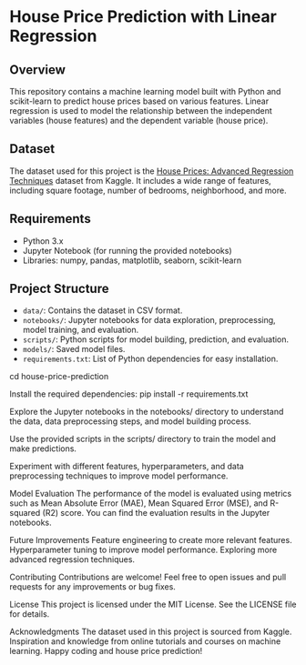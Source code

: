 # House Price Prediction with Linear Regression

## Overview

This repository contains a machine learning model built with Python and scikit-learn to predict house prices based on various features. Linear regression is used to model the relationship between the independent variables (house features) and the dependent variable (house price).

## Dataset

The dataset used for this project is the [House Prices: Advanced Regression Techniques](https://www.kaggle.com/c/house-prices-advanced-regression-techniques) dataset from Kaggle. It includes a wide range of features, including square footage, number of bedrooms, neighborhood, and more.

## Requirements

- Python 3.x
- Jupyter Notebook (for running the provided notebooks)
- Libraries: numpy, pandas, matplotlib, seaborn, scikit-learn

## Project Structure

- `data/`: Contains the dataset in CSV format.
- `notebooks/`: Jupyter notebooks for data exploration, preprocessing, model training, and evaluation.
- `scripts/`: Python scripts for model building, prediction, and evaluation.
- `models/`: Saved model files.
- `requirements.txt`: List of Python dependencies for easy installation.

 cd house-price-prediction

Install the required dependencies:
pip install -r requirements.txt

Explore the Jupyter notebooks in the notebooks/ directory to understand the data, data preprocessing steps, and model building process.

Use the provided scripts in the scripts/ directory to train the model and make predictions.

Experiment with different features, hyperparameters, and data preprocessing techniques to improve model performance.

Model Evaluation
The performance of the model is evaluated using metrics such as Mean Absolute Error (MAE), Mean Squared Error (MSE), and R-squared (R2) score. You can find the evaluation results in the Jupyter notebooks.

Future Improvements
Feature engineering to create more relevant features.
Hyperparameter tuning to improve model performance.
Exploring more advanced regression techniques.

Contributing
Contributions are welcome! Feel free to open issues and pull requests for any improvements or bug fixes.

License
This project is licensed under the MIT License. See the LICENSE file for details.

Acknowledgments
The dataset used in this project is sourced from Kaggle.
Inspiration and knowledge from online tutorials and courses on machine learning.
Happy coding and house price prediction!
